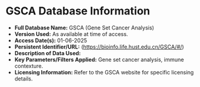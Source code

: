 # GSCA Database Information

* **Full Database Name:** GSCA (Gene Set Cancer Analysis)
* **Version Used:** As available at time of access.
* **Access Date(s):** 01-06-2025
* **Persistent Identifier/URL:** (https://bioinfo.life.hust.edu.cn/GSCA/#/)
* **Description of Data Used:** 
* **Key Parameters/Filters Applied:** Gene set cancer analysis, immune contexture.
* **Licensing Information:** Refer to the GSCA website for specific licensing details.
